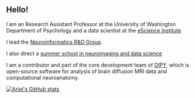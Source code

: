 ## Hello! 

I am an Research Assistant Professor at the University of Washington Department of Psychology and a data scientist at the [eScience Institute](https://escience.washington.edu)

I lead the [Neuroinformatics R&D Group](https://neuroinformatics.uw.edu/). 

I also direct a [summer school in neuroimaging and data science](https://neurohackademy.org)

I am a contributor and part of the core development team of [DIPY](https://dipy.org), which is open-source software for analysis of brain diffusion MRI data and computational neuroanatomy.

[![Ariel's GitHub stats](https://github-readme-stats.vercel.app/api?username=arokem)](https://github.com/anuraghazra/github-readme-stats)
